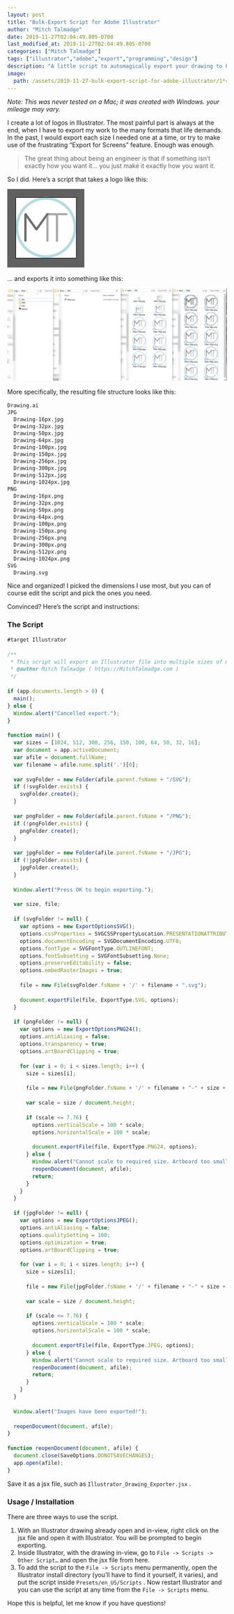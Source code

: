 ```yaml
---
layout: post
title: "Bulk-Export Script for Adobe Illustrator"
author: "Mitch Talmadge"
date: 2019-11-27T02:04:49.805-0700
last_modified_at: 2019-11-27T02:04:49.805-0700
categories: ["Mitch Talmadge"]
tags: ["illustrator","adobe","export","programming","design"]
description: "A little script to automagically export your drawing to PNG, JPG, and SVG in many sizes."
image:
  path: /assets/2019-11-27-bulk-export-script-for-adobe-illustrator/1*4LLTUjaBw4yMA8cFWtjEuQ.png
---
```


_Note: This was never tested on a Mac; it was created with Windows. your mileage may vary._

I create a lot of logos in Illustrator. The most painful part is always at the end, when I have to export my work to the many formats that life demands. In the past, I would export each size I needed one at a time, or try to make use of the frustrating “Export for Screens” feature. Enough was enough.

> The great thing about being an engineer is that if something isn’t exactly how you want it… you just make it exactly how you want it. 

So I did. Here’s a script that takes a logo like this:

![](/assets/images/2019-11-27-bulk-export-script-for-adobe-illustrator/1*vBGx3AaHp4qJJN2tP0gXgw.png)

… and exports it into something like this:

![](/assets/images/2019-11-27-bulk-export-script-for-adobe-illustrator/1*4LLTUjaBw4yMA8cFWtjEuQ.png)

More specifically, the resulting file structure looks like this:
```
Drawing.ai
JPG
  Drawing-16px.jpg
  Drawing-32px.jpg
  Drawing-50px.jpg
  Drawing-64px.jpg
  Drawing-100px.jpg
  Drawing-150px.jpg
  Drawing-256px.jpg
  Drawing-300px.jpg
  Drawing-512px.jpg
  Drawing-1024px.jpg
PNG
  Drawing-16px.png
  Drawing-32px.png
  Drawing-50px.png
  Drawing-64px.png
  Drawing-100px.png
  Drawing-150px.png
  Drawing-256px.png
  Drawing-300px.png
  Drawing-512px.png
  Drawing-1024px.png
SVG
  Drawing.svg
```

Nice and organized! I picked the dimensions I use most, but you can of course edit the script and pick the ones you need.

Convinced? Here’s the script and instructions:
### The Script
```jsx
#target Illustrator

/**
 * This script will export an Illustrator file into multiple sizes of multiple file types.
 * @author Mitch Talmadge ( https://MitchTalmadge.com )
 */

if (app.documents.length > 0) {
  main();
} else {
  Window.alert("Cancelled export.");
}

function main() {
  var sizes = [1024, 512, 300, 256, 150, 100, 64, 50, 32, 16];
  var document = app.activeDocument;
  var afile = document.fullName;
  var filename = afile.name.split('.')[0];

  var svgFolder = new Folder(afile.parent.fsName + "/SVG");
  if (!svgFolder.exists) {
    svgFolder.create();
  }

  var pngFolder = new Folder(afile.parent.fsName + "/PNG");
  if (!pngFolder.exists) {
    pngFolder.create();
  }

  var jpgFolder = new Folder(afile.parent.fsName + "/JPG");
  if (!jpgFolder.exists) {
    jpgFolder.create();
  }

  Window.alert("Press OK to begin exporting.");

  var size, file;

  if (svgFolder != null) {
    var options = new ExportOptionsSVG();
    options.cssProperties = SVGCSSPropertyLocation.PRESENTATIONATTRIBUTES;
    options.documentEncoding = SVGDocumentEncoding.UTF8;
    options.fontType = SVGFontType.OUTLINEFONT;
    options.fontSubsetting = SVGFontSubsetting.None;
    options.preserveEditability = false;
    options.embedRasterImages = true;

    file = new File(svgFolder.fsName + '/' + filename + ".svg");

    document.exportFile(file, ExportType.SVG, options);
  }

  if (pngFolder != null) {
    var options = new ExportOptionsPNG24();
    options.antiAliasing = false;
    options.transparency = true;
    options.artBoardClipping = true;

    for (var i = 0; i < sizes.length; i++) {
      size = sizes[i];

      file = new File(pngFolder.fsName + '/' + filename + "-" + size + "px.png");

      var scale = size / document.height;

      if (scale <= 7.76) {
        options.verticalScale = 100 * scale;
        options.horizontalScale = 100 * scale;

        document.exportFile(file, ExportType.PNG24, options);
      } else {
        Window.alert("Cannot scale to required size. Artboard too small.");
        reopenDocument(document, afile);
        return;
      }
    }
  }

  if (jpgFolder != null) {
    var options = new ExportOptionsJPEG();
    options.antiAliasing = false;
    options.qualitySetting = 100;
    options.optimization = true;
    options.artBoardClipping = true;

    for (var i = 0; i < sizes.length; i++) {
      size = sizes[i];

      file = new File(jpgFolder.fsName + '/' + filename + "-" + size + "px.jpg");

      var scale = size / document.height;

      if (scale <= 7.76) {
        options.verticalScale = 100 * scale;
        options.horizontalScale = 100 * scale;

        document.exportFile(file, ExportType.JPEG, options);
      } else {
        Window.alert("Cannot scale to required size. Artboard too small.");
        reopenDocument(document, afile);
        return;
      }
    }
  }

  Window.alert("Images have been exported!");

  reopenDocument(document, afile);
}

function reopenDocument(document, afile) {
  document.close(SaveOptions.DONOTSAVECHANGES);
  app.open(afile);
}
```

Save it as a jsx file, such as `Illustrator_Drawing_Exporter.jsx` .
### Usage / Installation

There are three ways to use the script.
1. With an Illustrator drawing already open and in-view, right click on the jsx file and open it with Illustrator. You will be prompted to begin exporting.
2. Inside Illustrator, with the drawing in-view, go to `File -> Scripts -> Other Script…` and open the jsx file from here.
3. To add the script to the `File -> Scripts` menu permanently, open the Illustrator install directory (you’ll have to find it yourself, it varies), and put the script inside `Presets/en_US/Scripts` . Now restart Illustrator and you can use the script at any time from the `File -> Scripts` menu.

Hope this is helpful, let me know if you have questions!


